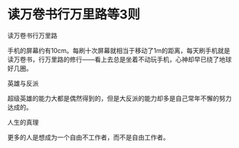 # 读万卷书行万里路等3则

读万卷书行万里路 

手机的屏幕约有10cm。每刷十次屏幕就相当于移动了1m的距离，每天刷手机就是读万卷书，行万里路的修行——看上去总是坐着不动玩手机，心神却早已绕了地球好几圈。 

英雄与反派 

超级英雄的能力大都是偶然得到的，但是大反派的能力却多是自己常年不懈的努力达成的。 

人生的真理 

更多的人是想成为一个自由不工作者，而不是自由工作者。